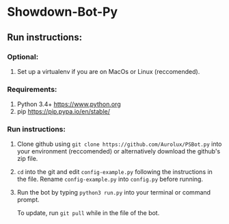 # Showdown-Bot-Py
## Run instructions:
### Optional: 
1. Set up a virtualenv if you are on MacOs or Linux (reccomended).

### Requirements:
1. Python 3.4+ https://www.python.org
2. pip https://pip.pypa.io/en/stable/

### Run instructions:
1. Clone github using `git clone https://github.com/Aurolux/PSBot.py` into your environment (reccomended) or alternatively download the github's zip file.
2. `cd` into the git and edit `config-example.py` following the instructions in the file. Rename `config-example.py` into `config.py` before running.
3. Run the bot by typing `python3 run.py` into your terminal or command prompt.


     To update, run `git pull` while in the file of the bot.
<!--- 2. Install dependencies using `pip install -r requirements.txt` --->
